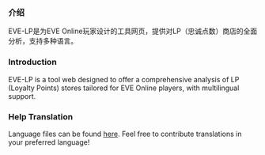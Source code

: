 ### 介绍
EVE-LP是为EVE Online玩家设计的工具网页，提供对LP（忠诚点数）商店的全面分析，支持多种语言。  

### Introduction
EVE-LP is a tool web designed to offer a comprehensive analysis of LP (Loyalty Points) stores tailored for EVE Online players, with multilingual support.

### Help Translation
Language files can be found [here](https://github.com/jackjaw/eve-lp/tree/main/frontend/src/i18n/lang). Feel free to contribute translations in your preferred language!
